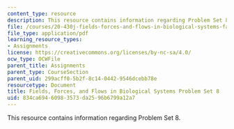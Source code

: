 ```yaml
---
content_type: resource
description: This resource contains information regarding Problem Set 8.
file: /courses/20-430j-fields-forces-and-flows-in-biological-systems-fall-2015/834ca69460983573da2596b6799a12a7_MIT20_430JF15_PS8_NotGrad.pdf
file_type: application/pdf
learning_resource_types:
- Assignments
license: https://creativecommons.org/licenses/by-nc-sa/4.0/
ocw_type: OCWFile
parent_title: Assignments
parent_type: CourseSection
parent_uid: 299acff0-5b2f-8c14-0442-9546dcebb78e
resourcetype: Document
title: Fields, Forces, and Flows in Biological Systems Problem Set 8
uid: 834ca694-6098-3573-da25-96b6799a12a7
---
```

This resource contains information regarding Problem Set 8.